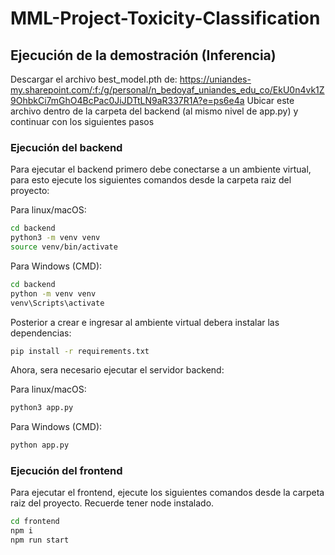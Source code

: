 # MML-Project-Toxicity-Classification


## Ejecución de la demostración (Inferencia)

Descargar el archivo best_model.pth de: https://uniandes-my.sharepoint.com/:f:/g/personal/n_bedoyaf_uniandes_edu_co/EkU0n4vk1Z9OhbkCi7mGhO4BcPac0JiJDTtLN9aR337R1A?e=ps6e4a
Ubicar este archivo dentro de la carpeta del backend (al mismo nivel de app.py) y continuar con los siguientes pasos

### Ejecución del backend

Para ejecutar el backend primero debe conectarse a un ambiente virtual, para esto ejecute los siguientes comandos desde la carpeta raiz del proyecto:

Para linux/macOS:
```bash
cd backend
python3 -m venv venv
source venv/bin/activate
```

Para Windows (CMD):
```bash
cd backend
python -m venv venv
venv\Scripts\activate
```

Posterior a crear e ingresar al ambiente virtual debera instalar las dependencias:
```bash
pip install -r requirements.txt
```

Ahora, sera necesario ejecutar el servidor backend:

Para linux/macOS:
```bash
python3 app.py
```

Para Windows (CMD):
```bash
python app.py
```

### Ejecución del frontend

Para ejecutar el frontend, ejecute los siguientes comandos desde la carpeta raiz del proyecto. Recuerde tener node instalado.

```bash
cd frontend
npm i
npm run start
```
